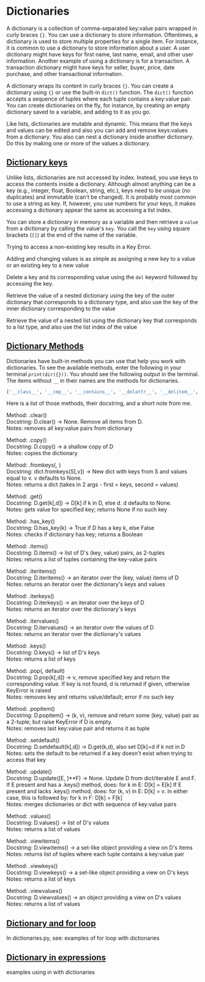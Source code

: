 # Dictionaries 

A dictionary is a collection of comma-separated key:value pairs wrapped in curly braces `{}`. You can use a dictionary to store information. Oftentimes, a dictionary is used to store multiple properties for a single item. For instance, it is common to use a dictionary to store information about a user. A user dictionary might have keys for first name, last name, email, and other user information. Another example of using a dictionary is for a transaction. A transaction dictionary might have keys for seller, buyer, price, date purchase, and other transactional information. 

A dictionary wraps its content in curly braces `{}`. You can create a dictionary using `{}` or use the built-in `dict()` function. The `dict()` function accepts a sequence of tuples where each tuple contains a key:value pair. You can create dictionaries on the fly, for instance, by creating an empty dictionary saved to a variable, and adding to it as you go.

Like lists, dictionaries are mutable and dynamic. This means that the keys and values can be edited and also you can add and remove keys:values from a dictionary. You also can nest a dictionary inside another dictionary. Do this by making one or more of the values a dictionary.

## [Dictionary keys](#dictionary-keys)
  
Unlike lists, dictionaries are not accessed by index. Instead, you use keys to access the contents inside a dictionary. Although almost anything can be a key (e.g., integer, float, Boolean, string, etc.), keys need to be unique (no duplicates) and immutable (can't be changed). It is probably most common to use a string as key. If, however, you use numbers for your keys, it makes accessing a dictionary appear the same as accessing a list index.

You can store a dictionary in memory as a variable and then retrieve a `value` from a dictionary by calling the value's `key`. You call the `key` using square brackets (`[]`) at the end of the name of the variable.

Trying to access a non-existing key results in a Key Error.

Adding and changing values is as simple as assigning a new key to a value or an existing key to a new value

Delete a key and its corresponding value using the `del` keyword followed by accessing the key.

Retrieve the value of a nested dictionary using the key of the outer dictionary that corresponds to a dictionary type, and also use the key of the inner dictionary corresponding to the value

Retrieve the value of a nested list using the dictionary key that corresponds to a list type, and also use the list index of the value

## [Dictionary Methods](dictionary-methods)

Dictionaries have built-in methods you can use that help you work with dictionaries. To see the available methods, enter the following in your terminal `print(dir({}))`. You should see the following output in the terminal. The items without `__` in their names are the methods for dictionaries.

```python
['__class__', '__cmp__', '__contains__', '__delattr__', '__delitem__', '__doc__', '__eq__', '__format__', '__ge__', '__getattribute__', '__getitem__', '__gt__', '__hash__', '__init__', '__iter__', '__le__', '__len__', '__lt__', '__ne__', '__new__', '__reduce__', '__reduce_ex__', '__repr__', '__setattr__', '__setitem__', '__sizeof__', '__str__', '__subclasshook__', 'clear', 'copy', 'fromkeys', 'get', 'has_key', 'items', 'iteritems', 'iterkeys', 'itervalues', 'keys', 'pop', 'popitem', 'setdefault', 'update', 'values', 'viewitems', 'viewkeys', 'viewvalues']
```
Here is a list of those methods, their docstring, and a short note from me.
 
Method: .clear()  
Docstring: D.clear() -> None.  Remove all items from D.  
Notes: removes all key:value pairs from dictionary

Method: .copy()  
Docstring: D.copy() -> a shallow copy of D  
Notes: copies the dictionary

Method: .fromkeys(<k>, <v>)  
Docstring: dict.fromkeys(S[,v]) -> New dict with keys from S and values equal to v.
v defaults to None.  
Notes: returns a dict (takes in 2 args - first = keys, second = values)

Method: .get(<key>)  
Docstring: D.get(k[,d]) -> D[k] if k in D, else d.  d defaults to None.  
Notes: gets value for specified key; returns None if no such key

Method: .has_key()  
Docstring: D.has_key(k) -> True if D has a key k, else False  
Notes: checks if dictionary has key; returns a Boolean

Method: .items()  
Docstring: D.items() -> list of D's (key, value) pairs, as 2-tuples  
Notes: returns a list of tuples containing the key-value pairs

Method: .iteritems()  
Docstring: D.iteritems() -> an iterator over the (key, value) items of D  
Notes: returns an iterator over the dictionary's keys and values

Method: .iterkeys()  
Docstring: D.iterkeys() -> an iterator over the keys of D  
Notes: returns an iterator over the dictionary's keys

Method: .itervalues()  
Docstring: D.itervalues() -> an iterator over the values of D  
Notes: returns an iterator over the dictionary's values

Method: .keys()  
Docstring: D.keys() -> list of D's keys  
Notes: returns a list of keys

Method: .pop(<key>, default)  
Docstring: D.pop(k[,d]) -> v, remove specified key and return the corresponding value.
If key is not found, d is returned if given, otherwise KeyError is raised  
Notes: removes key and returns value/default; error if no such key

Method: .popitem()  
Docstring: D.popitem() -> (k, v), remove and return some (key, value) pair as a
2-tuple; but raise KeyError if D is empty.  
Notes: removes last key:value pair and returns it as tuple

Method: .setdefault()  
Docstring: D.setdefault(k[,d]) -> D.get(k,d), also set D[k]=d if k not in D  
Notes: sets the default to be returned if a key doesn't exist when trying to access that key

Method: .update(<obj>)  
Docstring: D.update([E, ]**F) -> None. Update D from dict/iterable E and F. If E present and has a .keys() method, does: for k in E: D[k] = E[k] If E present and lacks .keys() method, does: for (k, v) in E: D[k] = v. In either case, this is followed by: for k in F: D[k] = F[k]  
Notes: merges dictionaries or dict with sequence of key:value pairs

Method: .values()  
Docstring: D.values() -> list of D's values  
Notes: returns a list of values

Method: .viewitems()  
Docstring: D.viewitems() -> a set-like object providing a view on D's items  
Notes: returns list of tuples where each tuple contains a key:value pair

Method: .viewkeys()  
Docstring: D.viewkeys() -> a set-like object providing a view on D's keys  
Notes: returns a list of keys

Method: .viewvalues()  
Docstring: D.viewvalues() -> an object providing a view on D's values  
Notes: returns a list of values


## [Dictionary and for loop](#dictionary-and-for-loop)
In dictionaries.py, see:
examples of for loop with dictionaries

## [Dictionary in expressions](#dictionary-in-expressions)
examples using in with dictionaries


